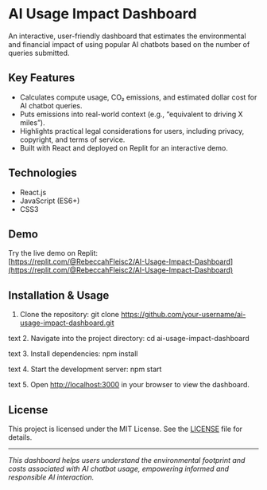 # AI Usage Impact Dashboard

An interactive, user-friendly dashboard that estimates the environmental and financial impact of using popular AI chatbots based on the number of queries submitted.

## Key Features

- Calculates compute usage, CO₂ emissions, and estimated dollar cost for AI chatbot queries.
- Puts emissions into real-world context (e.g., “equivalent to driving X miles”).
- Highlights practical legal considerations for users, including privacy, copyright, and terms of service.
- Built with React and deployed on Replit for an interactive demo.

## Technologies

- React.js
- JavaScript (ES6+)
- CSS3

## Demo

Try the live demo on Replit:  
[https://replit.com/@RebeccahFleisc2/AI-Usage-Impact-Dashboard](https://replit.com/@RebeccahFleisc2/AI-Usage-Impact-Dashboard)

## Installation & Usage

1. Clone the repository:
git clone https://github.com/your-username/ai-usage-impact-dashboard.git

text
2. Navigate into the project directory:
cd ai-usage-impact-dashboard

text
3. Install dependencies:
npm install

text
4. Start the development server:
npm start

text
5. Open [http://localhost:3000](http://localhost:3000) in your browser to view the dashboard.

## License

This project is licensed under the MIT License. See the [LICENSE](./LICENSE) file for details.

---

*This dashboard helps users understand the environmental footprint and costs associated with AI chatbot usage, empowering informed and responsible AI interaction.*

